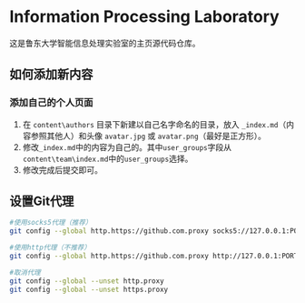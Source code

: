 # Information Processing Laboratory
这是鲁东大学智能信息处理实验室的主页源代码仓库。

## 如何添加新内容
### 添加自己的个人页面
1. 在 `content\authors` 目录下新建以自己名字命名的目录，放入 `_index.md`（内容参照其他人）和头像 `avatar.jpg` 或 `avatar.png`（最好是正方形）。
2. 修改`_index.md`中的内容为自己的。其中`user_groups`字段从 `content\team\index.md`中的`user_groups`选择。
3. 修改完成后提交即可。

## 设置Git代理
```bash
#使用socks5代理（推荐）
git config --global http.https://github.com.proxy socks5://127.0.0.1:PORT

#使用http代理（不推荐）
git config --global http.https://github.com.proxy http://127.0.0.1:PORT

#取消代理
git config --global --unset http.proxy 
git config --global --unset https.proxy
```